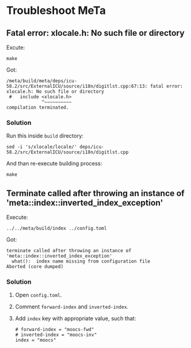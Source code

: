 # Troubleshoot MeTa


## Fatal error: xlocale.h: No such file or directory

Excute:

```
make
```

Got:

```
/meta/build/meta/deps/icu-58.2/src/ExternalICU/source/i18n/digitlst.cpp:67:13: fatal error: xlocale.h: No such file or directory
 #   include <xlocale.h>
             ^~~~~~~~~~~
compilation terminated.

```

### Solution

Run this inside `build` directory:

```
sed -i 's/xlocale/locale/' deps/icu-58.2/src/ExternalICU/source/i18n/digitlst.cpp
```

And than re-execute building process:

```
make
```


## Terminate called after throwing an instance of 'meta::index::inverted_index_exception'

Execute:

```
../../meta/build/index ../config.toml
```

Got:

```
terminate called after throwing an instance of 'meta::index::inverted_index_exception'
  what():  index name missing from configuration file
Aborted (core dumped)
```

### Solution

1. Open `config.toml`.

2. Comment `forward-index` and `inverted-index`.

3. Add `index` key with appropriate value, such that:

    ```
    # forward-index = "moocs-fwd"
    # inverted-index = "moocs-inv"
    index = "moocs"
    ```